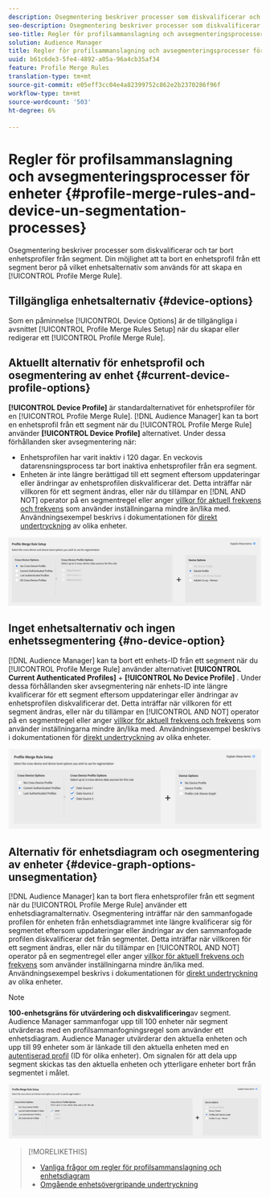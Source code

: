 ```yaml
---
description: Osegmentering beskriver processer som diskvalificerar och tar bort enhetsprofiler från segment. Din möjlighet att ta bort en enhetsprofil från ett segment beror på vilket enhetsalternativ som används för att skapa en profilkopplingsregel.
seo-description: Osegmentering beskriver processer som diskvalificerar och tar bort enhetsprofiler från segment. Din möjlighet att ta bort en enhetsprofil från ett segment beror på vilket enhetsalternativ som används för att skapa en profilkopplingsregel.
seo-title: Regler för profilsammanslagning och avsegmenteringsprocesser för enheter
solution: Audience Manager
title: Regler för profilsammanslagning och avsegmenteringsprocesser för enheter
uuid: b61c6de3-5fe4-4892-a05a-96a4cb35af34
feature: Profile Merge Rules
translation-type: tm+mt
source-git-commit: e05eff3cc04e4a82399752c862e2b2370286f96f
workflow-type: tm+mt
source-wordcount: '503'
ht-degree: 6%

---
```



# Regler för profilsammanslagning och avsegmenteringsprocesser för enheter {#profile-merge-rules-and-device-un-segmentation-processes}

Osegmentering beskriver processer som diskvalificerar och tar bort enhetsprofiler från segment. Din möjlighet att ta bort en enhetsprofil från ett segment beror på vilket enhetsalternativ som används för att skapa en [!UICONTROL Profile Merge Rule].

## Tillgängliga enhetsalternativ {#device-options}

Som en påminnelse [!UICONTROL Device Options] är de tillgängliga i avsnittet [!UICONTROL Profile Merge Rules Setup] när du skapar eller redigerar ett [!UICONTROL Profile Merge Rule].

## Aktuellt alternativ för enhetsprofil och osegmentering av enhet {#current-device-profile-options}

**[!UICONTROL Device Profile]** är standardalternativet för enhetsprofiler för en [!UICONTROL Profile Merge Rule]. [!DNL Audience Manager] kan ta bort en enhetsprofil från ett segment när du [!UICONTROL Profile Merge Rule] använder **[!UICONTROL Device Profile]** alternativet. Under dessa förhållanden sker avsegmentering när:

* Enhetsprofilen har varit inaktiv i 120 dagar. En veckovis datarensningsprocess tar bort inaktiva enhetsprofiler från era segment.
* Enheten är inte längre berättigad till ett segment eftersom uppdateringar eller ändringar av enhetsprofilen diskvalificerar det. Detta inträffar när villkoren för ett segment ändras, eller när du tillämpar en [!DNL AND NOT] operator på en segmentregel eller anger [villkor för aktuell frekvens och frekvens](../segments/recency-and-frequency.md) som använder inställningarna mindre än/lika med. Användningsexempel beskrivs i dokumentationen för [direkt undertryckning](instant-cross-device-suppression.md) av olika enheter.

![endast enhet](assets/device-only.png)

## Inget enhetsalternativ och ingen enhetssegmentering {#no-device-option}

[!DNL Audience Manager] kan ta bort ett enhets-ID från ett segment när du [!UICONTROL Profile Merge Rule] använder alternativet **[!UICONTROL Current Authenticated Profiles]** + **[!UICONTROL No Device Profile]** . Under dessa förhållanden sker avsegmentering när enhets-ID inte längre kvalificerar för ett segment eftersom uppdateringar eller ändringar av enhetsprofilen diskvalificerar det. Detta inträffar när villkoren för ett segment ändras, eller när du tillämpar en [!UICONTROL AND NOT] operator på en segmentregel eller anger [villkor för aktuell frekvens och frekvens](../segments/recency-and-frequency.md) som använder inställningarna mindre än/lika med. Användningsexempel beskrivs i dokumentationen för [direkt undertryckning](instant-cross-device-suppression.md) av olika enheter.

![](assets/current-no-device.png)

## Alternativ för enhetsdiagram och osegmentering av enheter {#device-graph-options-unsegmentation}

[!DNL Audience Manager] kan ta bort flera enhetsprofiler från ett segment när du [!UICONTROL Profile Merge Rule] använder ett enhetsdiagramalternativ. Osegmentering inträffar när den sammanfogade profilen för enheten från enhetsdiagrammet inte längre kvalificerar sig för segmentet eftersom uppdateringar eller ändringar av den sammanfogade profilen diskvalificerar det från segmentet. Detta inträffar när villkoren för ett segment ändras, eller när du tillämpar en [!UICONTROL AND NOT] operator på en segmentregel eller anger [villkor för aktuell frekvens och frekvens](../segments/recency-and-frequency.md) som använder inställningarna mindre än/lika med. Användningsexempel beskrivs i dokumentationen för [direkt undertryckning](instant-cross-device-suppression.md) av olika enheter.

>[!NOTE]
>
>**100-enhetsgräns för utvärdering och diskvalificering**av segment.
>Audience Manager sammanfogar upp till 100 enheter när segment utvärderas med en profilsammanfogningsregel som använder ett enhetsdiagram. Audience Manager utvärderar den aktuella enheten och upp till 99 enheter som är länkade till den aktuella enheten med en [autentiserad profil](../../reference/visitor-authentication-states.md) (ID för olika enheter). Om signalen för att dela upp segment skickas tas den aktuella enheten och ytterligare enheter bort från segmentet i målet.

![](assets/last-device-graph.png)

>[!MORELIKETHIS]
>
>* [Vanliga frågor om regler för profilsammanslagning och enhetsdiagram](../../faq/faq-profile-merge.md)
>* [Omgående enhetsövergripande undertryckning](instant-cross-device-suppression.md)

